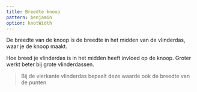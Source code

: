 ```yaml
---
title: Breedte knoop
pattern: benjamin
option: knotWidth
---
```


De breedte van de knoop is de breedte in het midden van de vlinderdas, waar je de knoop maakt.

Hoe breed je vlinderdas is in het midden heeft invloed op de knoop. Groter werkt beter bij grote vlinderdassen.

> Bij de vierkante vlinderdas bepaalt deze waarde ook de breedte van de punten